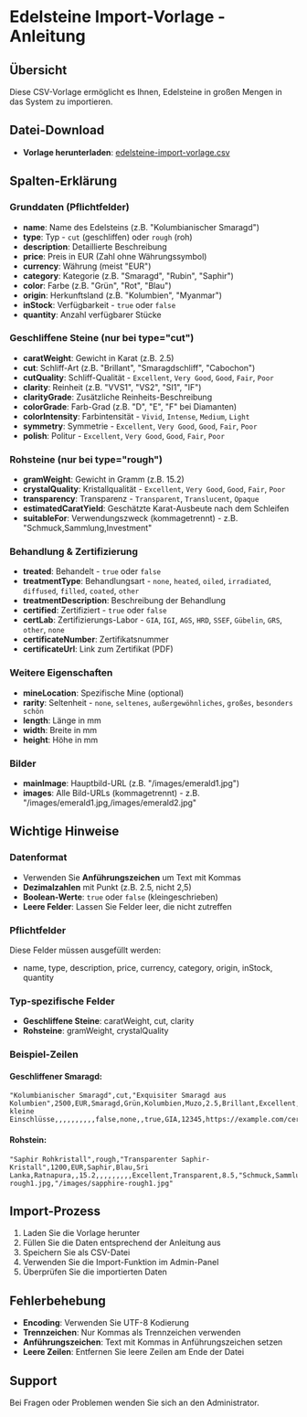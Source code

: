 # Edelsteine Import-Vorlage - Anleitung

## Übersicht
Diese CSV-Vorlage ermöglicht es Ihnen, Edelsteine in großen Mengen in das System zu importieren.

## Datei-Download
- **Vorlage herunterladen**: [edelsteine-import-vorlage.csv](/templates/edelsteine-import-vorlage.csv)

## Spalten-Erklärung

### Grunddaten (Pflichtfelder)
- **name**: Name des Edelsteins (z.B. "Kolumbianischer Smaragd")
- **type**: Typ - `cut` (geschliffen) oder `rough` (roh)
- **description**: Detaillierte Beschreibung
- **price**: Preis in EUR (Zahl ohne Währungssymbol)
- **currency**: Währung (meist "EUR")
- **category**: Kategorie (z.B. "Smaragd", "Rubin", "Saphir")
- **color**: Farbe (z.B. "Grün", "Rot", "Blau")
- **origin**: Herkunftsland (z.B. "Kolumbien", "Myanmar")
- **inStock**: Verfügbarkeit - `true` oder `false`
- **quantity**: Anzahl verfügbarer Stücke

### Geschliffene Steine (nur bei type="cut")
- **caratWeight**: Gewicht in Karat (z.B. 2.5)
- **cut**: Schliff-Art (z.B. "Brillant", "Smaragdschliff", "Cabochon")
- **cutQuality**: Schliff-Qualität - `Excellent`, `Very Good`, `Good`, `Fair`, `Poor`
- **clarity**: Reinheit (z.B. "VVS1", "VS2", "SI1", "IF")
- **clarityGrade**: Zusätzliche Reinheits-Beschreibung
- **colorGrade**: Farb-Grad (z.B. "D", "E", "F" bei Diamanten)
- **colorIntensity**: Farbintensität - `Vivid`, `Intense`, `Medium`, `Light`
- **symmetry**: Symmetrie - `Excellent`, `Very Good`, `Good`, `Fair`, `Poor`
- **polish**: Politur - `Excellent`, `Very Good`, `Good`, `Fair`, `Poor`

### Rohsteine (nur bei type="rough")
- **gramWeight**: Gewicht in Gramm (z.B. 15.2)
- **crystalQuality**: Kristallqualität - `Excellent`, `Very Good`, `Good`, `Fair`, `Poor`
- **transparency**: Transparenz - `Transparent`, `Translucent`, `Opaque`
- **estimatedCaratYield**: Geschätzte Karat-Ausbeute nach dem Schleifen
- **suitableFor**: Verwendungszweck (kommagetrennt) - z.B. "Schmuck,Sammlung,Investment"

### Behandlung & Zertifizierung
- **treated**: Behandelt - `true` oder `false`
- **treatmentType**: Behandlungsart - `none`, `heated`, `oiled`, `irradiated`, `diffused`, `filled`, `coated`, `other`
- **treatmentDescription**: Beschreibung der Behandlung
- **certified**: Zertifiziert - `true` oder `false`
- **certLab**: Zertifizierungs-Labor - `GIA`, `IGI`, `AGS`, `HRD`, `SSEF`, `Gübelin`, `GRS`, `other`, `none`
- **certificateNumber**: Zertifikatsnummer
- **certificateUrl**: Link zum Zertifikat (PDF)

### Weitere Eigenschaften
- **mineLocation**: Spezifische Mine (optional)
- **rarity**: Seltenheit - `none`, `seltenes`, `außergewöhnliches`, `großes`, `besonders schön`
- **length**: Länge in mm
- **width**: Breite in mm
- **height**: Höhe in mm

### Bilder
- **mainImage**: Hauptbild-URL (z.B. "/images/emerald1.jpg")
- **images**: Alle Bild-URLs (kommagetrennt) - z.B. "/images/emerald1.jpg,/images/emerald2.jpg"

## Wichtige Hinweise

### Datenformat
- Verwenden Sie **Anführungszeichen** um Text mit Kommas
- **Dezimalzahlen** mit Punkt (z.B. 2.5, nicht 2,5)
- **Boolean-Werte**: `true` oder `false` (kleingeschrieben)
- **Leere Felder**: Lassen Sie Felder leer, die nicht zutreffen

### Pflichtfelder
Diese Felder müssen ausgefüllt werden:
- name, type, description, price, currency, category, origin, inStock, quantity

### Typ-spezifische Felder
- **Geschliffene Steine**: caratWeight, cut, clarity
- **Rohsteine**: gramWeight, crystalQuality

### Beispiel-Zeilen

#### Geschliffener Smaragd:
```csv
"Kolumbianischer Smaragd",cut,"Exquisiter Smaragd aus Kolumbien",2500,EUR,Smaragd,Grün,Kolumbien,Muzo,2.5,Brillant,Excellent,VVS1,Sehr kleine Einschlüsse,,,,,,,,,,false,none,,true,GIA,12345,https://example.com/cert.pdf,seltenes,true,1,8.5,6.2,4.1,/images/emerald1.jpg,"/images/emerald1.jpg,/images/emerald2.jpg"
```

#### Rohstein:
```csv
"Saphir Rohkristall",rough,"Transparenter Saphir-Kristall",1200,EUR,Saphir,Blau,Sri Lanka,Ratnapura,,15.2,,,,,,,,,Excellent,Transparent,8.5,"Schmuck,Sammlung",false,none,,false,none,,,großes,true,1,25.3,18.7,12.4,/images/sapphire-rough1.jpg,"/images/sapphire-rough1.jpg"
```

## Import-Prozess
1. Laden Sie die Vorlage herunter
2. Füllen Sie die Daten entsprechend der Anleitung aus
3. Speichern Sie als CSV-Datei
4. Verwenden Sie die Import-Funktion im Admin-Panel
5. Überprüfen Sie die importierten Daten

## Fehlerbehebung
- **Encoding**: Verwenden Sie UTF-8 Kodierung
- **Trennzeichen**: Nur Kommas als Trennzeichen verwenden
- **Anführungszeichen**: Text mit Kommas in Anführungszeichen setzen
- **Leere Zeilen**: Entfernen Sie leere Zeilen am Ende der Datei

## Support
Bei Fragen oder Problemen wenden Sie sich an den Administrator.


